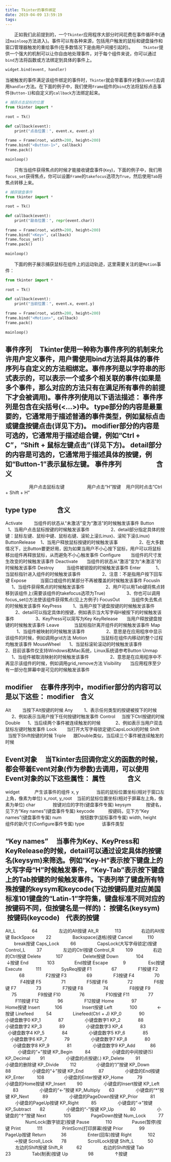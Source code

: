 ```yaml
---
title: Tkinter的事件绑定
date: 2019-04-09 13:59:19
tags:
---
```

&emsp;&emsp;正如我们此前提到的，一个`Tkinter`应用程序大部分时间花费在事件循环中(通过`mainloop`方法进入)。事件可以有各种来源，包括用户触发的鼠标和键盘操作和窗口管理器触发的重绘事件(在多数情况下是由用户间接引起的)。
&emsp;&emsp;`Tkinter`提供一个强大的机制可以让你自由地处理事件，对于每个组件来说，你可以通过`bind`方法将函数或方法绑定到具体的事件上。

``` python
widget.bind(event, handler)
```

当被触发的事件满足该组件绑定的事件时，`Tkinter`就会带着事件对象(`Event`)去调用`handler`方法。在下面的例子中，我们使用`Frame`组件的`bind`方法将鼠标点击事件(`Button-1`)和自定义的`callback`方法绑定起来。

``` python
# 捕获点击鼠标的位置
from tkinter import *
​
root = Tk()
​
def callback(event):
    print("点击位置：", event.x, event.y)
​
frame = Frame(root, width=200, height=200)
frame.bind("<Button-1>", callback)
frame.pack()
​
mainloop()
```

&emsp;&emsp;只有当组件获得焦点的时候才能接收键盘事件(`Key`)，下面的例子中，我们用`focus_set`获得焦点，你可以设置`Frame`的`takefocus`选项为`True`，然后使用`Tab`将焦点转移上来。

``` python
# 捕获键盘事件
from tkinter import *
​
root = Tk()
​
def callback(event):
    print("敲击位置：", repr(event.char))
​
frame = Frame(root, width=200, height=200)
frame.bind("<Key>", callback)
frame.focus_set()
frame.pack()
​
mainloop()
```

&emsp;&emsp;下面的例子展示捕获鼠标在组件上的运动轨迹，这里需要关注的是`Motion`事件：

``` python
from tkinter import *
​
root = Tk()
​
def callback(event):
    print("当前位置：", event.x, event.y)
​
frame = Frame(root, width=200, height=200)
frame.bind("<Motion>", callback)
frame.pack()
​
mainloop()
```

事件序列
    Tkinter使用一种称为事件序列的机制来允许用户定义事件，用户需使用bind方法将具体的事件序列与自定义的方法相绑定。事件序列是以字符串的形式表示的，可以表示一个或多个相关联的事件(如果是多个事件，那么对应的方法只有在满足所有事件的前提下才会被调用)。事件序列使用以下语法描述：
<modifier-type-detail>
事件序列是包含在尖括号(<...>)中。
type部分的内容是最重要的，它通常用于描述普通的事件类型，例如鼠标点击或键盘按键点击(详见下方)。
modifier部分的内容是可选的，它通常用于描述组合键，例如“Ctrl + C”，“Shift + 鼠标左键点击”(详见下方)。
detail部分的内容是可选的，它通常用于描述具体的按键，例如“Button-1”表示鼠标左键。
事件序列                      含义
----------------------------------
<Button-1>                    用户点击鼠标左键
<KeyPress-H>                  用户点击“H”按键
<Control-Shift-KeyPress-H>    用户同时点击“Ctrl + Shift + H”

type
type             含义
---------------------
Activate         当组件的状态从“未激活”变为“激活”的时候触发该事件
Button           1、当用户点击鼠标按键的时候触发该事件
                 2、detail部分指定具体的按键：<Button-1>鼠标左键、<Button-2>鼠标中键、<Button-3>鼠标右键、<Button-4>滚轮上滚(Linux)、<Button-5>滚轮下滚(Linux)
ButtonRelease    1、当用户释放鼠标按键的时候触发该事
                 2、在大多数情况下，比Button要更好用，因为如果当用户不小心按下鼠标，用户可以将鼠标移出组件再释放鼠标，从而避免不小心触发事件
Configure        当组件的尺寸发生改变的时候触发该事件
Deactivate       当组件的状态从“激活”变为“未激活”的时候触发该事件
Destroy          当组件被销毁的时候触发该事件
Enter            1、当鼠标指针进入组件的时候触发该事件
                 2、注意：不是指用户按下回车键
Expose           当窗口或组件的某部分不再被覆盖的时候触发该事件
FocusIn          1、当组件获得焦点的时候触发该事件
                 2、用户可以用Tab键将焦点转移到该组件上(需要该组件的takefocus选项为True)
                 3、你也可以调用focus_set()方法使该组件获得焦点(见上方例子)
FocusOut         当组件失去焦点的时候触发该事件
KeyPress         1、当用户按下键盘按键的时候触发该事件
                 2、detail可以指定具体的按键，例如<KeyPress-H>表示当大写字母H被按下的时候触发该事件
                 3、KeyPress可以简写为Key
KeyRelease       当用户释放键盘按键的时候触发该事件
Leave            当鼠标指针离开组件的时候触发该事件
Map              1、当组件被映射的时候触发该事件
                 2、意思是在应用程序中显示该组件的时候，例如调用grid方法
Motion           当鼠标在组件内移动的整个过程均触发该事件
MouseWheel       1、当鼠标滚轮滚动的时候触发该事件
                 2、目前该事件仅支持Windows和Mac系统，Linux系统请参考Button
Unmap            1、当组件被取消映射的时候触发该事件
                 2、意思是在应用程序中不再显示该组件的时候，例如调用grid_remove方法
Visibility       当应用程序至少有一部分在屏幕中是可见的时候触发该事件

modifier
    在事件序列中，modifier部分的内容可以是以下这些：
modifier    含义
----------------
Alt         当按下Alt按键的时候
Any         1、表示任何类型的按键被按下的时候
            2、例如<Any-KeyPress>表示当用户按下任何按键时触发事件
Control     当按下Ctrl按键的时候
Double      1、当后续两个事件被连续触发的时候
            2、例如<Double-Button-1>表示当用户双击鼠标左键时触发事件
Lock        当打开大写字母锁定键(CapsLock)的时候
Shift       当按下Shift按键的时候
Triple      跟Double类似，当后续三个事件被连续触发的时候

Event对象
    当Tkinter去回调你定义的函数的时候，都会带着Event对象(作为参数)去调用，可以使用Event对象的以下这些属性：
属性              含义
----------------------
widget            产生该事件的组件
x, y              当前的鼠标位置坐标(相对于窗口左上角，像素为单位)
x_root, y_root    当前的鼠标位置坐标(相对于屏幕左上角，像素为单位)
char              按键对应的字符(键盘事件专属)
keysym            按键名，见下方“Key names”(键盘事件专属)
keycode           按键码，见下方“Key names”(键盘事件专属)
num               按钮数字(鼠标事件专属)
width, height     组件的新尺寸(Configure事件专属)
type              该事件类型

“Key names”
    当事件为Key、KeyPress和KeyRelease的时候，detail可以通过设定具体的按键名(keysym)来筛选。例如“Key-H”表示按下键盘上的大写字母“H”时候触发事件，“Key-Tab”表示按下键盘上的Tab按键的时候触发事件。下表列举了键盘所有特殊按键的keysym和keycode(下边按键码是对应美国标准101键盘的“Latin-1”字符集，键盘标准不同对应的按键码不同，但按键名是一样的)：
按键名(keysym)    按键码(keycode)    代表的按键
-----------------------------------------------
Alt_L             64                 左边的Alt按键
Alt_R             113                右边的Alt按键
BackSpace         22                 Backspace(退格)按键
Cancel            110                break按键
Caps_Lock         66                 CapsLock(大写字母锁定)按键
Control_L         37                 左边的Ctrl按键
Control_R         109                右边的Ctrl按键
Delete            107                Delete按键
Down              104                ↓按键
End               103                End按键
Escape            9                  Esc按键
Execute           111                SysReq按键
F1                67                 F1按键
F2                68                 F2按键
F3                69                 F3按键
F4                70                 F4按键
F5                71                 F5按键
F6                72                 F6按键
F7                73                 F7按键
F8                74                 F8按键
F9                75                 F9按键
F10               76                 F10按键
F11               77                 F11按键
F12               96                 F12按键
Home              97                 Home按键
Insert            106                Insert按键
Left              100                ←按键
Linefeed          54                 Linefeed(Ctrl + J)
KP_0              90                 小键盘数字0
KP_1              87                 小键盘数字1
KP_2              88                 小键盘数字2
KP_3              89                 小键盘数字3
KP_4              83                 小键盘数字4
KP_5              84                 小键盘数字5
KP_6              85                 小键盘数字6
KP_7              79                 小键盘数字7
KP_8              80                 小键盘数字8
KP_9              81                 小键盘数字9
KP_Add            86                 小键盘的“+”按键
KP_Begin          84                 小键盘的中间按键(5)
KP_Decimal        91                 小键盘的点按键(.)
KP_Delete         91                 小键盘的删除键
KP_Divide         112                小键盘的“/”按键
KP_Down           88                 小键盘的“↓”按键
KP_End            87                 小键盘的End按键
KP_Enter          108                小键盘的Enter按键
KP_Home           79                 小键盘的Home按键
KP_Insert         90                 小键盘的Insert按键
KP_Left           83                 小键盘的“←”按键
KP_Multiply       63                 小键盘的“*”按键
KP_Next           89                 小键盘的PageDown按键
KP_Prior          81                 小键盘的PageUp按键
KP_Right          85                 小键盘的“→”按键
KP_Subtract       82                 小键盘的“-”按键
KP_Up             80                 小键盘的“↑”按键
Next              105                PageDown按键
Num_Lock          77                 NumLock(数字锁定)按键
Pause             110                Pause(暂停)按键
Print             111                PrintScrn(打印屏幕)按键
Prior             99                 PageUp按键
Return            36                 Enter(回车)按键
Right             102                →按键
Scroll_Lock       78                 ScrollLock按键
Shift_L           50                 左边的Shift按键
Shift_R           62                 右边的Shift按键
Tab               23                 Tab(制表)按键
Up                98                 ↑按键

